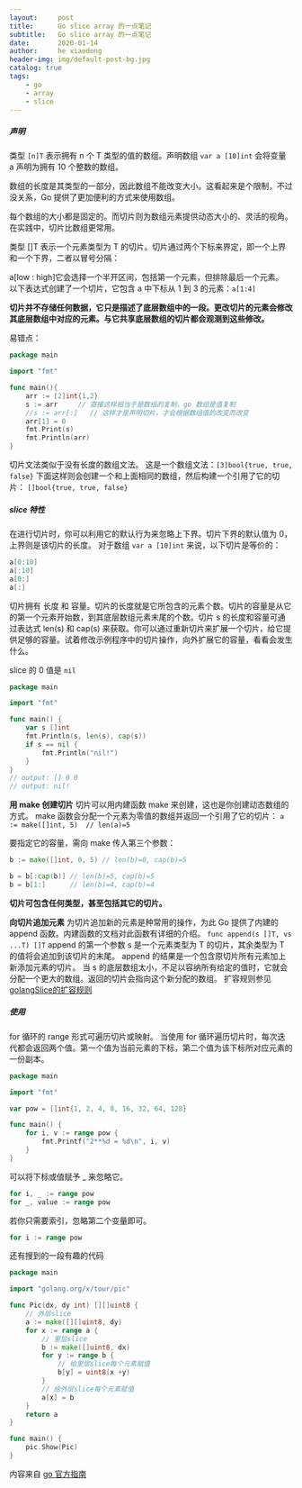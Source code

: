 ```yaml
---
layout:     post
title:      Go slice array 的一点笔记
subtitle:   Go slice array 的一点笔记
date:       2020-01-14
author:     he xiaodong
header-img: img/default-post-bg.jpg
catalog: true
tags:
    - go
    - array
    - slice
---
```


##### 声明
类型 `[n]T` 表示拥有 n 个 T 类型的值的数组。声明数组 `var a [10]int` 会将变量 a 声明为拥有 10 个整数的数组。

数组的长度是其类型的一部分，因此数组不能改变大小。这看起来是个限制，不过没关系，Go 提供了更加便利的方式来使用数组。

每个数组的大小都是固定的。而切片则为数组元素提供动态大小的、灵活的视角。在实践中，切片比数组更常用。

类型 []T 表示一个元素类型为 T 的切片。切片通过两个下标来界定，即一个上界和一个下界，二者以冒号分隔：

a[low : high]它会选择一个半开区间，包括第一个元素，但排除最后一个元素。
以下表达式创建了一个切片，它包含 a 中下标从 1 到 3 的元素：`a[1:4]`

**切片并不存储任何数据，它只是描述了底层数组中的一段。更改切片的元素会修改其底层数组中对应的元素。与它共享底层数组的切片都会观测到这些修改。**

易错点：
```go
package main

import "fmt"

func main(){
	arr := [2]int{1,2}
	s := arr     // 直接这样相当于是数组的复制，go 数组是值复制
	//s := arr[:]   // 这样才是声明切片，才会根据数组值的改变而改变
	arr[1] = 0
	fmt.Print(s)
	fmt.Println(arr)
}
```

切片文法类似于没有长度的数组文法。
这是一个数组文法：`[3]bool{true, true, false}`
下面这样则会创建一个和上面相同的数组，然后构建一个引用了它的切片：
`[]bool{true, true, false}`

##### slice 特性
在进行切片时，你可以利用它的默认行为来忽略上下界。切片下界的默认值为 0，上界则是该切片的长度。
对于数组 `var a [10]int` 来说，以下切片是等价的：
```go
a[0:10]
a[:10]
a[0:]
a[:]
```

切片拥有 长度 和 容量。切片的长度就是它所包含的元素个数。切片的容量是从它的第一个元素开始数，到其底层数组元素末尾的个数。切片 s 的长度和容量可通过表达式 len(s) 和 cap(s) 来获取。你可以通过重新切片来扩展一个切片，给它提供足够的容量。试着修改示例程序中的切片操作，向外扩展它的容量，看看会发生什么。

slice 的 0 值是 `nil`

```go
package main

import "fmt"

func main() {
	var s []int
	fmt.Println(s, len(s), cap(s))
	if s == nil {
		fmt.Println("nil!")
	}
}
// output: [] 0 0
// output: nil!
```

**用 make 创建切片**
切片可以用内建函数 make 来创建，这也是你创建动态数组的方式。
make 函数会分配一个元素为零值的数组并返回一个引用了它的切片：
`a := make([]int, 5)  // len(a)=5`

要指定它的容量，需向 make 传入第三个参数：

```go
b := make([]int, 0, 5) // len(b)=0, cap(b)=5

b = b[:cap(b)] // len(b)=5, cap(b)=5
b = b[1:]      // len(b)=4, cap(b)=4
```

**切片可包含任何类型，甚至包括其它的切片。**

**向切片追加元素**
为切片追加新的元素是种常用的操作，为此 Go 提供了内建的 append 函数。内建函数的文档对此函数有详细的介绍。
`func append(s []T, vs ...T) []T`
append 的第一个参数 s 是一个元素类型为 T 的切片，其余类型为 T 的值将会追加到该切片的末尾。
append 的结果是一个包含原切片所有元素加上新添加元素的切片。
当 s 的底层数组太小，不足以容纳所有给定的值时，它就会分配一个更大的数组。返回的切片会指向这个新分配的数组。
扩容规则参见 [golangSlice的扩容规则](https://jodezer.github.io/2017/05/golangSlice%E7%9A%84%E6%89%A9%E5%AE%B9%E8%A7%84%E5%88%99)

##### 使用
for 循环的 range 形式可遍历切片或映射。
当使用 for 循环遍历切片时，每次迭代都会返回两个值。第一个值为当前元素的下标，第二个值为该下标所对应元素的一份副本。

```go
package main

import "fmt"

var pow = []int{1, 2, 4, 8, 16, 32, 64, 128}

func main() {
	for i, v := range pow {
		fmt.Printf("2**%d = %d\n", i, v)
	}
}
```

可以将下标或值赋予 _ 来忽略它。
```go
for i, _ := range pow
for _, value := range pow
```
若你只需要索引，忽略第二个变量即可。
```go
for i := range pow
```

还有搜到的一段有趣的代码
```go
package main

import "golang.org/x/tour/pic"

func Pic(dx, dy int) [][]uint8 {
	// 外层slice
	a := make([][]uint8, dy)
	for x := range a {
		// 里层slice
		b := make([]uint8, dx)
		for y := range b {
			// 给里层slice每个元素赋值
			b[y] = uint8(x +y)
		}
		// 给外层slice每个元素赋值
		a[x] = b
	}
	return a
}

func main() {
	pic.Show(Pic)
}
```

内容来自 [go 官方指南](https://tour.go-zh.org/moretypes/18)

